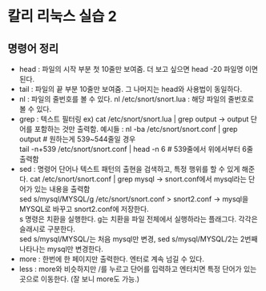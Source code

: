 # 칼리 리눅스 실습 2

## 명령어 정리
 - head : 파일의 시작 부분 첫 10줄만 보여줌. 더 보고 싶으면 head -20 파일명 이면 된다.
 - tail : 파일의 끝 부분 10줄만 보여줌. 그 나머지는 head와 사용법이 동일하다.
 - nl : 파일의 줄번호를 볼 수 있다. nl /etc/snort/snort.lua : 해당 파일의 줄번호로 볼 수 있다.
 - grep : 텍스트 필터링
   ex) cat /etc/snort/snort.lua | grep output -> output 단어를 포함하는 것만 출력함.
 예시들 : nl -ba /etc/snort/snort.conf | grep output # 원하는게 539~544줄일 경우<br>
          tail -n+539 /etc/snort/snort.conf | head -n 6 # 539줄에서 위에서부터 6줄 출력함
  - sed : 명령어 단어나 텍스트 패턴의 출현을 검색하고, 특정 행위를 할 수 있게 해준다.
  cat /etc/snort/snort.conf | grep mysql -> snort.conf에서 mysql라는 단어가 있는 내용을 출력함<br>
  sed s/mysql/MYSQL/g /etc/snort/snort.conf > snort2.conf -> mysql을 MYSQL로 바꾸고 snort2.conf에 저장한다.<br>
  s 명령은 치환을 실행한다. g는 치환을 파일 전체에서 실행하라는 플래그다. 각각은 슬래시로 구분한다.<br>
  sed s/mysql/MYSQL/는 처음 mysql만 변경, sed s/mysql/MYSQL/2는 2번째 나타나는 mysql만 변경한다.
  - more : 한번에 한 페이지만 출력한다. 엔터로 계속 넘길 수 있다.
  - less : more와 비슷하지만 /를 누르고 단어를 입력하고 엔터치면 특정 단어가 있는 곳으로 이동한다. (잘 보니 more도 가능.)
